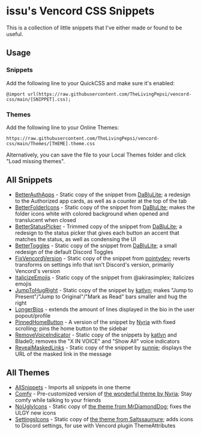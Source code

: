 # issu's Vencord CSS Snippets

This is a collection of little snippets that I've either made or found to be useful.

## Usage

### Snippets

Add the following line to your QuickCSS and make sure it's enabled:

`@import url(https://raw.githubusercontent.com/TheLivingPepsi/vencord-css/main/[SNIPPET].css);`

### Themes

Add the following line to your Online Themes:

`https://raw.githubusercontent.com/TheLivingPepsi/vencord-css/main/Themes/[THEME].theme.css`

Alternatively, you can save the file to your Local Themes folder and click "Load missing themes".

## All Snippets

- [BetterAuthApps](https://raw.githubusercontent.com/TheLivingPepsi/vencord-css/main/BetterAuthApps.css) - Static copy of the snippet from [DaBluLite](https://github.com/DaBluLite/css-snippets/tree/master/BetterAuthApps); a redesign to the Authorized app cards, as well as a counter at the top of the tab
- [BetterFolderIcons](https://raw.githubusercontent.com/TheLivingPepsi/vencord-css/main/BetterFolderIcons.css) - Static copy of the snippet from [DaBluLite](https://github.com/DaBluLite/css-snippets/tree/master/PrettyFolderIcons); makes the folder icons white with colored background when opened and translucent when closed
- [BetterStatusPicker](https://raw.githubusercontent.com/TheLivingPepsi/vencord-css/main/BetterStatusPicker.css) - Trimmed copy of the snippet from [DaBluLite](https://github.com/DaBluLite/css-snippets/tree/master/BetterStatusPicker); a redesign to the status picker that gives each button an accent that matches the status, as well as condensing the UI
- [BetterToggles](https://raw.githubusercontent.com/TheLivingPepsi/vencord-css/main/BetterToggles.css) - Static copy of the snippet from [DaBluLite](https://github.com/DaBluLite/css-snippets/tree/master/TogglesV2); a small redesign of the default Discord Toggles
- [FixVencordVersion](https://raw.githubusercontent.com/TheLivingPepsi/vencord-css/main/FixVencordVersion.css) - Static copy of the snippet from [pointydev](https://github.com/pointydev); reverts transforms on settings info that isn't Discord's version, primarily Vencord's version
- [ItalicizeEmojis](https://raw.githubusercontent.com/TheLivingPepsi/vencord-css/main/ItalicizeEmojis.css) - Static copy of the snippet from @akirasimplex; italicizes emojis
- [JumpToHugRight](https://raw.githubusercontent.com/TheLivingPepsi/vencord-css/main/JumpToHugRight.css) - Static copy of the snippet by [katlyn](https://github.com/katlyn); makes "Jump to Present"/"Jump to Original"/"Mark as Read" bars smaller and hug the right
- [LongerBios](https://raw.githubusercontent.com/TheLivingPepsi/vencord-css/main/LongerBios.css) - extends the amount of lines displayed in the bio in the user popout/profile
- [PinnedHomeButton](https://raw.githubusercontent.com/TheLivingPepsi/vencord-css/main/PinnedHomeButton.css) - A version of the snippet by [Nyria](https://github.com/NYRI4) with fixed scrolling; pins the home button to the sidebar
- [RemoveVoiceIndicator](https://raw.githubusercontent.com/TheLivingPepsi/vencord-css/main/RemoveVoiceIndicator.css) - Static copy of the snippets by [katlyn](https://github.com/katlyn) and Blade0; removes the "X IN VOICE" and "Show All" voice indicators
- [RevealMaskedLinks](https://raw.githubusercontent.com/TheLivingPepsi/vencord-css/main/RevealMaskedLinks.css) - Static copy of the snippet by [sunnie](https://github.com/sunnniee); displays the URL of the masked link in the message

## All Themes

- [AllSnippets](https://raw.githubusercontent.com/TheLivingPepsi/vencord-css/main/Themes/AllSnippets.theme.css) - Imports all snippets in one theme
- [Comfy](https://raw.githubusercontent.com/TheLivingPepsi/vencord-css/main/Themes/Comfy.theme.css) - Pre-customized version of [the wonderful theme by Nyria](https://github.com/Comfy-Themes/Discord); Stay comfy while talking to your friends
- [NoUglyIcons](https://raw.githubusercontent.com/TheLivingPepsi/vencord-css/main/Themes/NoUglyIcons.theme.css) - Static copy of [the theme from MrDiamondDog](https://github.com/MrDiamondDog/noUglyIconsTheme); fixes the ULGY new icons
- [SettingsIcons](https://raw.githubusercontent.com/TheLivingPepsi/vencord-css/main/Themes/SettingsIcons.theme.css) - Static copy of [the theme from Saltssaumure](https://github.com/MiniDiscordThemes/SettingsIcons); adds icons to Discord settings, for use with Vencord plugin ThemeAttributes
